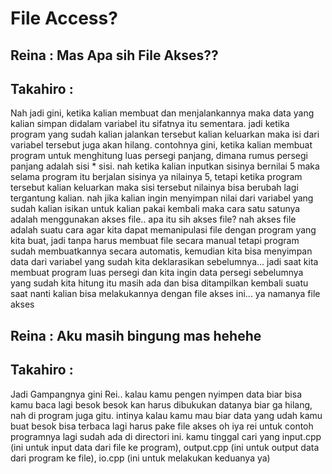 <h1>File Access?</h1>

<h2>Reina : Mas Apa sih File Akses?? </h2>

<h2>Takahiro : </h2>

<p>
    Nah jadi gini, ketika kalian membuat dan menjalankannya maka data yang kalian simpan didalam variabel itu sifatnya itu sementara. jadi ketika program yang sudah kalian jalankan tersebut kalian keluarkan maka isi dari variabel tersebut juga akan hilang. contohnya gini, ketika kalian membuat program untuk menghitung luas persegi panjang, dimana rumus persegi panjang adalah sisi * sisi. nah ketika kalian inputkan sisinya bernilai 5 maka selama program itu berjalan sisinya ya nilainya 5, tetapi ketika program tersebut kalian keluarkan maka sisi tersebut nilainya bisa berubah lagi tergantung kalian.
    nah jika kalian ingin menyimpan nilai dari variabel yang sudah kalian isikan untuk kalian pakai kembali maka cara satu satunya adalah menggunakan akses file.. apa itu sih akses file? nah akses file adalah suatu cara agar kita dapat memanipulasi file dengan program yang kita buat, jadi tanpa harus membuat file secara manual tetapi program sudah membuatkannya secara automatis, kemudian kita bisa menyimpan data dari variabel yang sudah kita deklarasikan sebelumnya... jadi saat kita membuat program luas persegi dan kita ingin data persegi sebelumnya yang sudah kita hitung itu masih ada dan bisa ditampilkan kembali suatu saat nanti kalian bisa melakukannya dengan file akses ini... ya namanya file akses
</p>


<h2>Reina : Aku masih bingung mas hehehe<h2>

<h2>Takahiro : </h2>

<p>
    Jadi Gampangnya gini Rei.. kalau kamu pengen nyimpen data biar bisa kamu baca lagi besok besok kan harus dibukukan datanya biar ga hilang, nah di program juga gitu. intinya kalau kamu mau biar data yang udah kamu buat besok bisa terbaca lagi harus pake file akses
    oh iya rei untuk contoh programnya lagi sudah ada di directori ini. kamu tinggal cari yang input.cpp (ini untuk input data dari file ke program), output.cpp (ini untuk output data dari program ke file), io.cpp (ini untuk melakukan keduanya ya)
</p>





